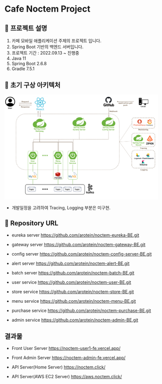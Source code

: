 # Cafe Noctem Project

## 🍜 프로젝트 설명
1. 카페 모바일 애플리케이션 주제의 프로젝트 입니다.
2. Spring Boot 기반의 백엔드 서버입니다.
3. 프로젝트 기간 : 2022.09.13 ~ 진행중 
4. Java 11 
5. Spring Boot 2.6.8
6. Gradle 7.5.1

## 🍜 초기 구상 아키텍처
![](https://github.com/arotein/noctem-eureka-BE/raw/main/img/%EC%B4%88%EA%B8%B0%EA%B5%AC%EC%83%81.png)
- 개발일정을 고려하여 Tracing, Logging 부분은 미구현.

## 🍜 Repository URL

- eureka server
  https://github.com/arotein/noctem-eureka-BE.git

- gateway server
  https://github.com/arotein/noctem-gateway-BE.git

- config server
  https://github.com/arotein/noctem-config-server-BE.git

- alert server
  https://github.com/arotein/noctem-alert-BE.git

- batch server
  https://github.com/arotein/noctem-batch-BE.git

- user service
  https://github.com/arotein/noctem-user-BE.git

- store service
  https://github.com/arotein/noctem-store-BE.git

- menu service
  https://github.com/arotein/noctem-menu-BE.git

- purchase service
  https://github.com/arotein/noctem-purchase-BE.git

- admin service
  https://github.com/arotein/noctem-admin-BE.git

## 결과물

- Front User Server
  https://noctem-user1-fe.vercel.app/

- Front Admin Server
  https://noctem-admin-fe.vercel.app/

- API Server(Home Server)
  https://noctem.click/

- API Server(AWS EC2 Server)
  https://aws.noctem.click/ 